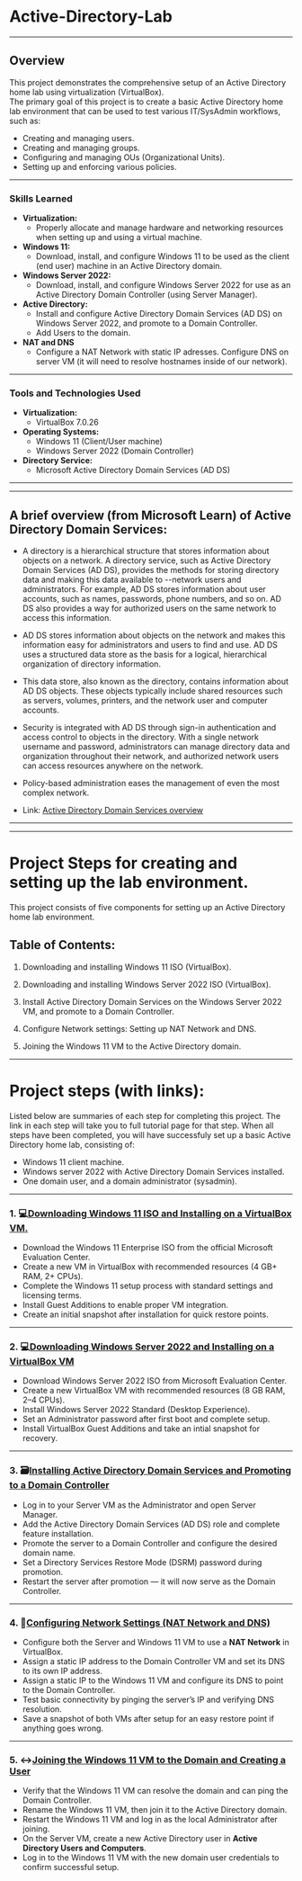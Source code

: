 # Active-Directory-Lab

---

## Overview

This project demonstrates the comprehensive setup of an Active Directory home lab using virtualization (VirtualBox).  
The primary goal of this project is to create a basic Active Directory home lab environment that can be used to test various IT/SysAdmin workflows, such as:
 - Creating and managing users.
 - Creating and managing groups.
 - Configuring and managing OUs (Organizational Units).
 - Setting up and enforcing various policies.  

---

### Skills Learned

- **Virtualization:**
  - Properly allocate and manage hardware and networking resources when setting up and using a virtual machine.
- **Windows 11:**
  - Download, install, and configure Windows 11 to be used as the client (end user) machine in an Active Directory domain.
- **Windows Server 2022:**
  - Download, install, and configure Windows Server 2022 for use as an Active Directory Domain Controller (using Server Manager).
- **Active Directory:**
  - Install and configure Active Directory Domain Services (AD DS) on Windows Server 2022, and promote to a Domain Controller.
  - Add Users to the domain.
- **NAT and DNS**
  - Configure a NAT Network with static IP adresses. Configure DNS on server VM (it will need to resolve hostnames inside of our network).

---

### Tools and Technologies Used

- **Virtualization:**
  - VirtualBox 7.0.26
- **Operating Systems:**
   - Windows 11 (Client/User machine)  
   - Windows Server 2022 (Domain Controller)
- **Directory Service:**
  - Microsoft Active Directory Domain Services (AD DS)

---
---  


## A brief overview (from Microsoft Learn) of Active Directory Domain Services:  

- A directory is a hierarchical structure that stores information about objects on a network. A directory service, such as Active Directory Domain Services (AD DS), provides the methods for storing directory data and making this data available to --network users and administrators. For example, AD DS stores information about user accounts, such as names, passwords, phone numbers, and so on. AD DS also provides a way for authorized users on the same network to access this information.

- AD DS stores information about objects on the network and makes this information easy for administrators and users to find and use. AD DS uses a structured data store as the basis for a logical, hierarchical organization of directory information.

- This data store, also known as the directory, contains information about AD DS objects. These objects typically include shared resources such as servers, volumes, printers, and the network user and computer accounts.

- Security is integrated with AD DS through sign-in authentication and access control to objects in the directory. With a single network username and password, administrators can manage directory data and organization throughout their network, and authorized network users can access resources anywhere on the network.
- Policy-based administration eases the management of even the most complex network.
- Link: [Active Directory Domain Services overview](https://learn.microsoft.com/en-us/windows-server/identity/ad-ds/get-started/virtual-dc/active-directory-domain-services-overview)

---
---

# Project Steps for creating and setting up the lab environment.  

This project consists of five components for setting up an Active Directory home lab environment.  

## Table of Contents:
 
1. Downloading and installing Windows 11 ISO (VirtualBox).
   
2. Downloading and installing Windows Server 2022 ISO (VirtualBox).
   
3. Install Active Directory Domain Services on the Windows Server 2022 VM, and promote to a Domain Controller.
  
4. Configure Network settings: Setting up NAT Network and DNS.
   
5. Joining the Windows 11 VM to the Active Directory domain.
   
---

# Project steps (with links):
Listed below are summaries of each step for completing this project.  The link in each step will take you to full tutorial page for that step.  When all steps have been completed, you will have successfuly set up a basic Active Directory home lab, consisting of:  
 - Windows 11 client machine.
 - Windows server 2022 with Active Directory Domain Services installed.
 - One domain user, and a domain administrator (sysadmin).
     
---

### 1. 💻[Downloading Windows 11 ISO and Installing on a VirtualBox VM.](https://github.com/KevinHobart/Active-Directory-Lab/blob/main/AD-Lab_Setup/Windows11-VM-setup.md)

- Download the Windows 11 Enterprise ISO from the official Microsoft Evaluation Center.  
- Create a new VM in VirtualBox with recommended resources (4 GB+ RAM, 2+ CPUs).  
- Complete the Windows 11 setup process with standard settings and licensing terms.  
- Install Guest Additions to enable proper VM integration.  
- Create an initial snapshot after installation for quick restore points.

---

### 2. 💻[Downloading Windows Server 2022 and Installing on a VirtualBox VM](https://github.com/KevinHobart/Active-Directory-Lab/blob/main/AD-Lab_Setup/Windows-Server-2022-VM-setup.md)

- Download Windows Server 2022 ISO from Microsoft Evaluation Center.  
- Create a new VirtualBox VM with recommended resources (8 GB RAM, 2–4 CPUs).  
- Install Windows Server 2022 Standard (Desktop Experience).  
- Set an Administrator password after first boot and complete setup.  
- Install VirtualBox Guest Additions and take an intial snapshot for recovery.

---

### 3. 🗃️[Installing Active Directory Domain Services and Promoting to a Domain Controller](https://github.com/KevinHobart/Active-Directory-Lab/blob/main/AD-Lab_Setup/Config-Server-as-AD-Domain-Controller.md)

- Log in to your Server VM as the Administrator and open Server Manager.  
- Add the Active Directory Domain Services (AD DS) role and complete feature installation.  
- Promote the server to a Domain Controller and configure the desired domain name.  
- Set a Directory Services Restore Mode (DSRM) password during promotion.  
- Restart the server after promotion — it will now serve as the Domain Controller.

---

### 4. 🔄[Configuring Network Settings (NAT Network and DNS)](https://github.com/KevinHobart/Active-Directory-Lab/blob/main/AD-Lab_Setup/Configure-Network-Settings.md)

- Configure both the Server and Windows 11 VM to use a **NAT Network** in VirtualBox.  
- Assign a static IP address to the Domain Controller VM and set its DNS to its own IP address.  
- Assign a static IP to the Windows 11 VM and configure its DNS to point to the Domain Controller.  
- Test basic connectivity by pinging the server’s IP and verifying DNS resolution.  
- Save a snapshot of both VMs after setup for an easy restore point if anything goes wrong.

---

### 5. ↔️[Joining the Windows 11 VM to the Domain and Creating a User](https://github.com/KevinHobart/Active-Directory-Lab/blob/main/AD-Lab_Setup/Join-Windows11-VM-to-Domain.md)

- Verify that the Windows 11 VM can resolve the domain and can ping the Domain Controller.  
- Rename the Windows 11 VM, then join it to the Active Directory domain.  
- Restart the Windows 11 VM and log in as the local Administrator after joining.  
- On the Server VM, create a new Active Directory user in **Active Directory Users and Computers**.  
- Log in to the Windows 11 VM with the new domain user credentials to confirm successful setup.








